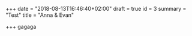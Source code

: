 +++
date = "2018-08-13T16:46:40+02:00"
draft = true
id = 3
summary = "Test"
title = "Anna & Evan"

+++
gagaga